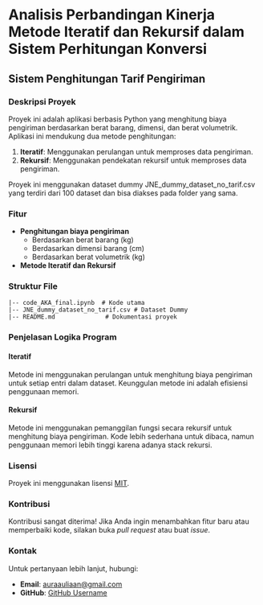 # Analisis Perbandingan Kinerja Metode Iteratif dan Rekursif dalam Sistem Perhitungan Konversi

## Sistem Penghitungan Tarif Pengiriman

### Deskripsi Proyek
Proyek ini adalah aplikasi berbasis Python yang menghitung biaya pengiriman berdasarkan berat barang, dimensi, dan berat volumetrik. Aplikasi ini mendukung dua metode penghitungan:
1. **Iteratif**: Menggunakan perulangan untuk memproses data pengiriman.
2. **Rekursif**: Menggunakan pendekatan rekursif untuk memproses data pengiriman.

Proyek ini menggunakan dataset dummy JNE_dummy_dataset_no_tarif.csv yang terdiri dari 100 dataset dan bisa diakses pada folder yang sama.

### Fitur
- **Penghitungan biaya pengiriman**
  - Berdasarkan berat barang (kg)
  - Berdasarkan dimensi barang (cm)
  - Berdasarkan berat volumetrik (kg)
- **Metode Iteratif dan Rekursif**

### Struktur File
```
|-- code_AKA_final.ipynb  # Kode utama
|-- JNE_dummy_dataset_no_tarif.csv # Dataset Dummy
|-- README.md              # Dokumentasi proyek
```

### Penjelasan Logika Program
#### Iteratif
Metode ini menggunakan perulangan untuk menghitung biaya pengiriman untuk setiap entri dalam dataset. Keunggulan metode ini adalah efisiensi penggunaan memori.

#### Rekursif
Metode ini menggunakan pemanggilan fungsi secara rekursif untuk menghitung biaya pengiriman. Kode lebih sederhana untuk dibaca, namun penggunaan memori lebih tinggi karena adanya stack rekursi.


### Lisensi
Proyek ini menggunakan lisensi [MIT](https://opensource.org/licenses/MIT).

### Kontribusi
Kontribusi sangat diterima! Jika Anda ingin menambahkan fitur baru atau memperbaiki kode, silakan buka *pull request* atau buat *issue*.

### Kontak
Untuk pertanyaan lebih lanjut, hubungi:
- **Email**: auraauliaan@gmail.com
- **GitHub**: [GitHub Username](https://github.com/auraauliaan)

